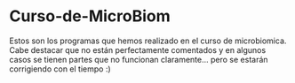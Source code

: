 # Curso-de-MicroBiom
Estos son los programas que hemos realizado en el curso de microbiomica. 
Cabe destacar que no están perfectamente comentados y en algunos casos se tienen partes que no funcionan claramente... pero se estarán corrigiendo con el tiempo :) 
